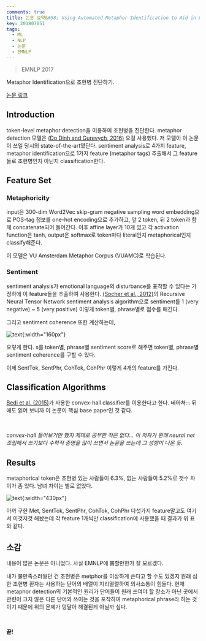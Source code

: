 ```yaml
---
comments: true
title: 논문 요약&#58; Using Automated Metaphor Identification to Aid in Detection and Prediction of First-Episode Schizophrenia
key: 201807051
tags:
  - ML
  - NLP
  - 논문
  - EMNLP
---
```


> EMNLP 2017

Metaphor Identification으로 조현병 진단하기.

<!--more-->

[논문 링크](http://aclweb.org/anthology/D17-1316)

## Introduction

token-level metaphor detection을 이용하여 조헌병을 진단한다. metaphor detection 모델은 [(Do Dinh and Gurevych, 2016)](http://www.aclweb.org/anthology/W16-1104) 요걸 사용했다.
저 모델이 이 논문이 쓰일 당시의 state-of-the-art였단다. sentiment analysis로 4가지 feature, metaphor identification으로 1가지 feature (metaphor tags) 추출해서 그 feature들로 조현병인지 아닌지 classification한다.

## Feature Set

### Metaphoricity

input은 300-dim Word2Vec skip-gram negative sampling word embedding으로 POS-tag 정보를 one-hot encoding으로 추가하고, 앞 2 token, 뒤 2 token과 함께 concatenate되어 들어간다.
이후 affine layer가 10개 있고 각 activation function은 tanh, output은 softmax로 token마다 literal인지 metaphorical인지 classify해준다.

이 모델은 VU Amsterdam Metaphor Corpus (VUAMC)로 학습된다. 

### Sentiment

sentiment analysis가 emotional language의 disturbance를 포착할 수 있다는 가정하에 이 feature들을 추출하여 사용한다.
[(Socher et al., 2012)](https://ai.stanford.edu/~ang/papers/emnlp12-SemanticCompositionalityRecursiveMatrixVectorSpaces.pdf)의 Recursive Neural Tensor Network sentiment analysis algorithm으로 sentiment를 1 (very negative) ~ 5 (very positive) 이렇게 token별, phrase별로 점수를 매긴다.

그리고 sentiment coherence 또한 계산하는데,

![text](https://raw.githubusercontent.com/q0115643/my_blog/master/assets/images/paper-summary/Gutierrez-EMNLP2017/1.png){:width="160px"}

요렇게 한다. s를 token별, phrase별 sentiment score로 해주면 token별, phrase별 sentiment coherence를 구할 수 있다.

이제 SentTok, SentPhr, CohTok, CohPhr 이렇게 4개의 feature를 가진다.

## Classification Algorithms

[Bedi et al. (2015)](https://www.nature.com/articles/npjschz201530.pdf)가 사용한 convex-hall classifier를 이용한다고 한다. ~~네이쳐...~~
뒤에도 읽어 보니까 이 논문이 핵심 base paper인 것 같다.

<br>

*convex-hall 들어보기만 했지 제대로 공부한 적은 없다... 이 저자가 원래 neural net 조립해서 쓰기보다 수학적 증명을 많이 쓰면서 논문을 쓰는데 그 성향이 나온 듯.*

## Results

metaphorical token은 조현병 있는 사람들이 6.3%, 없는 사람들이 5.2%로 갯수 차이가 좀 있다.
남녀 차이는 별로 없었다.

![text](https://raw.githubusercontent.com/q0115643/my_blog/master/assets/images/paper-summary/Gutierrez-EMNLP2017/2.png){:width="430px"}

아까 구한 Met, SentTok, SentPhr, CohTok, CohPhr 다섯가지 feature말고도 여기서 이것저것 해놨는데 각 feature 1개씩만 classification에 사용했을 때 결과가 위 표와 같다.

## 소감

내용이 많은 논문은 아니었다. 사실 EMNLP에 뽑할만한가 잘 모르겠다.

내가 불만족스러웠던 건 조현병은 metphor를 이상하게 쓴다고 할 수도 있겠지 원래 심한 조현병 환자는 사용하는 단어의 배열이 지리멸렬하여 의사소통이 힘들다.
현재 metaphor detection의 기본적인 원리가 단어들이 원래 쓰여야 할 장소가 아닌 곳에서 관련이 크지 않은 다른 단어와 쓰이는 것을 포착하여 metaphorical phrase라 하는 것이기 때문에 위의 문제가 덩달아 해결된게 아닐까 싶다.

<br>

**끝!**
















